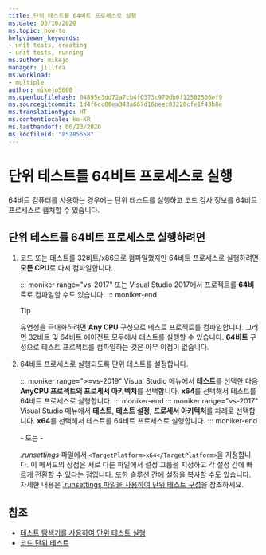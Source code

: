 ```yaml
---
title: 단위 테스트를 64비트 프로세스로 실행
ms.date: 03/10/2020
ms.topic: how-to
helpviewer_keywords:
- unit tests, creating
- unit tests, running
ms.author: mikejo
manager: jillfra
ms.workload:
- multiple
author: mikejo5000
ms.openlocfilehash: 04895e3dd72a7cb4f0373c970db0f12582506ef9
ms.sourcegitcommit: 1d4f6cc80ea343a667d16beec03220cfe1f43b8e
ms.translationtype: HT
ms.contentlocale: ko-KR
ms.lasthandoff: 06/23/2020
ms.locfileid: "85285558"
---
```

# <a name="run-a-unit-test-as-a-64-bit-process"></a>단위 테스트를 64비트 프로세스로 실행

64비트 컴퓨터를 사용하는 경우에는 단위 테스트를 실행하고 코드 검사 정보를 64비트 프로세스로 캡처할 수 있습니다.

## <a name="to-run-a-unit-test-as-a-64-bit-process"></a>단위 테스트를 64비트 프로세스로 실행하려면

1. 코드 또는 테스트를 32비트/x86으로 컴파일했지만 64비트 프로세스로 실행하려면 **모든 CPU**로 다시 컴파일합니다.

   ::: moniker range="vs-2017"
   또는 Visual Studio 2017에서 프로젝트를 **64비트**로 컴파일할 수도 있습니다.
   ::: moniker-end

    > [!TIP]
    > 유연성을 극대화하려면 **Any CPU** 구성으로 테스트 프로젝트를 컴파일합니다. 그러면 32비트 및 64비트 에이전트 모두에서 테스트를 실행할 수 있습니다. **64비트** 구성으로 테스트 프로젝트를 컴파일하는 것은 아무 이점이 없습니다.

2. 64비트 프로세스로 실행되도록 단위 테스트를 설정합니다.

   ::: moniker range=">=vs-2019"
   Visual Studio 메뉴에서 **테스트**를 선택한 다음 **AnyCPU 프로젝트의 프로세서 아키텍처**를 선택합니다. **x64**를 선택해서 테스트를 64비트 프로세스로 실행합니다.
   ::: moniker-end
   ::: moniker range="vs-2017"
   Visual Studio 메뉴에서 **테스트**, **테스트 설정**, **프로세서 아키텍처**를 차례로 선택합니다. **x64**를 선택해서 테스트를 64비트 프로세스로 실행합니다.
   ::: moniker-end

   \- 또는 -

   *.runsettings* 파일에서 `<TargetPlatform>x64</TargetPlatform>`을 지정합니다. 이 메서드의 장점은 서로 다른 파일에서 설정 그룹을 지정하고 각 설정 간에 빠르게 전환할 수 있다는 점입니다. 또한 솔루션 간에 설정을 복사할 수도 있습니다. 자세한 내용은 [.runsettings 파일을 사용하여 단위 테스트 구성](../test/configure-unit-tests-by-using-a-dot-runsettings-file.md)을 참조하세요.

## <a name="see-also"></a>참조

- [테스트 탐색기를 사용하여 단위 테스트 실행](../test/run-unit-tests-with-test-explorer.md)
- [코드 단위 테스트](../test/unit-test-your-code.md)
